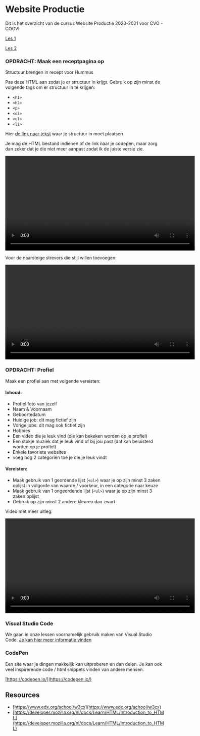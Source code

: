# Website Productie

Dit is het overzicht van de cursus Website Productie 2020-2021 voor CVO - COOVI.

[Les 1](./les_01/README.md)

[Les 2](./les_02/README.md)

### OPDRACHT: Maak een receptpagina op

Structuur brengen in recept voor Hummus

Pas deze HTML aan zodat je er structuur in krijgt. Gebruik op zijn minst de volgende tags om er structuur in te krijgen:
- `<h1>`
- `<h2>`
- `<p>`
- `<ol>`
- `<ul>`
- `<li>`

Hier [de link naar tekst](https://codepen.io/GoldFlow/pen/yLaNRgZ) waar je structuur in moet plaatsen

Je mag de HTML bestand indienen of de link naar je codepen, maar zorg dan zeker dat je die niet meer aanpast zodat ik de juiste versie zie.

<video width="600" controls>
<source src="recept-opdracht.mkv">
</video>

Voor de naarsteige strevers die stijl willen toevoegen:

<video width="600" controls>
<source src="stijl-toevoegen-inline.mkv">
</video>

### OPDRACHT: Profiel

Maak een profiel aan met volgende vereisten:

#### Inhoud:
* Profiel foto van jezelf
* Naam & Voornaam
* Geboortedatum
* Huidige job: dit mag fictief zijn
* Vorige jobs: dit mag ook fictief zijn
* Hobbies
* Een video die je leuk vind (die kan bekeken worden op je profiel)
* Een stukje muziek dat je leuk vind of bij jou past (dat kan beluisterd worden op je profiel)
* Enkele favoriete websites
* voeg nog 2 categoriën toe je die je leuk vindt

#### Vereisten:
* Maak gebruik van 1 geordende lijst (`<ol>`) waar je op zijn minst 3 zaken oplijst in volgorde van waarde / voorkeur, in een categorie naar keuze
* Maak gebruik van 1 ongeordende lijst (`<ul>`) waar je op zijn minst 3 zaken oplijst
* Gebruik op zijn minst 2 andere kleuren dan zwart

Video met meer uitleg:

<video width="600" controls>
<source src="profiel-opdracht.mkv">
</video>

### Visual Studio Code

We gaan in onze lessen voornamelijk gebruik maken van Visual Studio Code. [Je kan hier meer informatie vinden](visual-code-extensions.md)

### CodePen
Een site waar je dingen makkelijk kan uitproberen en dan delen. Je kan ook veel inspirerende code / html snippets vinden van andere mensen.

[https://codepen.io/](https://codepen.io/)

## Resources

-  [https://www.edx.org/school/w3cx](https://www.edx.org/school/w3cx)
- [https://developer.mozilla.org/nl/docs/Learn/HTML/Introduction_to_HTML](https://developer.mozilla.org/nl/docs/Learn/HTML/Introduction_to_HTML)